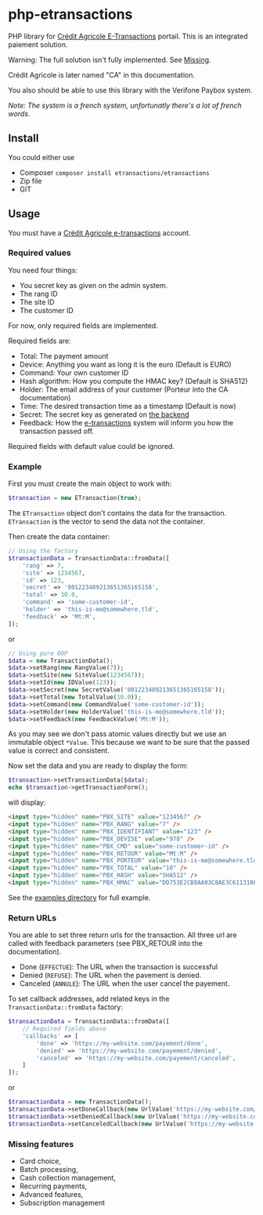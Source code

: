 # php-etransactions
PHP library for [Crédit Agricole E-Transactions](https://e-transaction.fr) portail. This is an integrated paiement 
solution. 

Warning: The full solution isn't fully implemented. See [Missing](#missing-features).

Crédit Agricole is later named "CA" in this documentation.

You also should be able to use this library with the Verifone Paybox system. 

_Note: The system is a french system, unfortunatly there's a lot of french words_.

## Install

You could either use

* Composer `composer install etransactions/etransactions`
* Zip file 
* GIT

## Usage

You must have a [Crédit Agricole e-transactions](https://e-transaction.fr) account.

### Required values
You need four things:

* You secret key as given on the admin system. 
* The rang ID
* The site ID
* The customer ID

For now, only required fields are implemented.

Required fields are:

* Total: The payment amount 
* Device: Anything you want as long it is the euro (Default is EURO)
* Command: Your own customer ID
* Hash algorithm: How you compute the HMAC key? (Default is SHA512)
* Holder: The email address of your customer (Porteur into the CA documentation)
* Time: The desired transaction time as a timestamp (Default is now) 
* Secret: The secret key as generated on [the backend](https://admin.e-transactions.fr/)
* Feedback: How the [e-transactions](https://e-transactions.fr) system will inform you how the 
transaction passed off.

Required fields with default value could be ignored. 

### Example

First you must create the main object to work with:

```php
$transaction = new ETransaction(true);
```

The `ETransaction` object don't contains the data for the transaction. `ETransaction` is the vector to
send the data not the container.

Then create the data container:

```php
// Using the factory
$transactionData = TransactionData::fromData([
    'rang' => 7,
    'site' => 1234567,
    'id' => 123,
    'secret' => '001223489213651365165158',
    'total' => 10.0,
    'command' => 'some-customer-id',
    'holder' => 'this-is-me@somewhere.tld',
    'feedback' => 'Mt:M',
]);
```

or

```php
// Using pure OOP
$data = new TransactionData();
$data->setRang(new RangValue(7));
$data->setSite(new SiteValue(1234567));
$data->setId(new IDValue(123));
$data->setSecret(new SecretValue('001223489213651365165158'));
$data->setTotal(new TotalValue(10.0));
$data->setCommand(new CommandValue('some-customer-id'));
$data->setHolder(new HolderValue('this-is-me@somewhere.tld'));
$data->setFeedback(new FeedbackValue('Mt:M'));
```

As you may see we don't pass atomic values directly but we use an immutable object `*Value`. This 
because we want to be sure that the passed value is correct and consistent.

Now set the data and you are ready to display the form:

```php
$transaction->setTransactionData($data);
echo $transaction->getTransactionForm();
```

will display:

```html
<input type="hidden" name="PBX_SITE" value="1234567" />
<input type="hidden" name="PBX_RANG" value="7" />
<input type="hidden" name="PBX_IDENTIFIANT" value="123" />
<input type="hidden" name="PBX_DEVISE" value="978" />
<input type="hidden" name="PBX_CMD" value="some-customer-id" />
<input type="hidden" name="PBX_RETOUR" value="Mt:M" />
<input type="hidden" name="PBX_PORTEUR" value="this-is-me@somewhere.tld" />
<input type="hidden" name="PBX_TOTAL" value="10" />
<input type="hidden" name="PBX_HASH" value="SHA512" />
<input type="hidden" name="PBX_HMAC" value="DD753E2CB8AA03C8AE3C611310E9106E7EF4D5607BB1E49B935784720670175E62E8F03D1D781A45BAB7BC91A75F43C7DA6470DCBCF0BD9D8DC6A7E9FB50E0FA" />    
```

See the [examples directory](./examples) for full example.

### Return URLs

You are able to set three return urls for the transaction. All three url are called with feedback 
parameters (see PBX_RETOUR into the documentation).

* Done (`EFFECTUE`): The URL when the transaction is successful
* Denied (`REFUSE`): The URL when the pavement is denied. 
* Canceled (`ANNULE`): The URL when the user cancel the payement.

To set callback addresses, add related keys in the `TransactionData::fromData` factory:

```php
$transactionData = TransactionData::fromData([
    // Required fields above
    'callbacks' => [
        'done' => 'https://my-website.com/payement/done',
        'denied' => 'https://my-website.com/payement/denied',
        'canceled' => 'https://my-website.com/payement/canceled',
    ]
]);
```

or 

```php
$transactionData = new TransactionData();
$transactionData->setDoneCallback(new UrlValue('https://my-website.com/payement/done', UrlType::Done));
$transactionData->setDeniedCallback(new UrlValue('https://my-website.com/payement/denied', UrlType::Denied));
$transactionData->setCanceledCallback(new UrlValue('https://my-website.com/payement/canceled', UrlType::Canceled));
```



### Missing features

* Card choice,
* Batch processing,
* Cash collection management,
* Recurring payments,
* Advanced features,
* Subscription management

